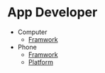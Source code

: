 # App Developer

- Computer
  - [Framwork](./Computer/Framwork.md)
- Phone
  - [Framwork](./Phone/Framwork.md)
  - [Platform](./Phone/Platform.md)
